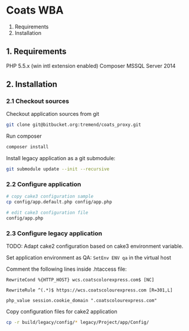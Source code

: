 # Coats WBA

1. Requirements
2. Installation

## 1. Requirements

PHP 5.5.x (win intl extension enabled)
Composer
MSSQL Server 2014

## 2. Installation

### 2.1 Checkout sources

Checkout application sources from git

```bash
git clone git@bitbucket.org:tremend/coats_proxy.git
```

Run composer

```bash
composer install
```

Install legacy application as a git submodule:

```bash
git submodule update --init --recursive
```

### 2.2 Configure application

```bash
# copy cake3 configuration sample
cp config/app.default.php config/app.php

# edit cake3 configuration file
config/app.php
```

### 2.3 Configure legacy application

TODO: Adapt cake2 configuration based on cake3 environment variable.

Set application environment as QA: ``SetEnv ENV qa`` in the virtual host

Comment the following lines inside .htaccess file:

```
RewriteCond %{HTTP_HOST} wcs.coatscolorexpress.com$ [NC]

RewriteRule ^(.*)$ https://wcs.coatscolourexpress.com [R=301,L]

php_value session.cookie_domain ".coatscolourexpress.com"
```

Copy configuration files for cake2 application

```bash
cp -r build/legacy/config/* legacy/Project/app/Config/
```

